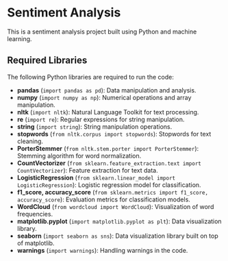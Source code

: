 # Sentiment Analysis

This is a sentiment analysis project built using Python and machine learning.

## Required Libraries

The following Python libraries are required to run the code:

- **pandas** (`import pandas as pd`): Data manipulation and analysis.
- **numpy** (`import numpy as np`): Numerical operations and array manipulation.
- **nltk** (`import nltk`): Natural Language Toolkit for text processing.
- **re** (`import re`): Regular expressions for string manipulation.
- **string** (`import string`): String manipulation operations.
- **stopwords** (`from nltk.corpus import stopwords`): Stopwords for text cleaning.
- **PorterStemmer** (`from nltk.stem.porter import PorterStemmer`): Stemming algorithm for word normalization.
- **CountVectorizer** (`from sklearn.feature_extraction.text import CountVectorizer`): Feature extraction for text data.
- **LogisticRegression** (`from sklearn.linear_model import LogisticRegression`): Logistic regression model for classification.
- **f1_score, accuracy_score** (`from sklearn.metrics import f1_score, accuracy_score`): Evaluation metrics for classification models.
- **WordCloud** (`from wordcloud import WordCloud`): Visualization of word frequencies.
- **matplotlib.pyplot** (`import matplotlib.pyplot as plt`): Data visualization library.
- **seaborn** (`import seaborn as sns`): Data visualization library built on top of matplotlib.
- **warnings** (`import warnings`): Handling warnings in the code.
